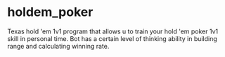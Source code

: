 # holdem_poker
 Texas hold 'em 1v1 program that allows u to train your hold 'em poker 1v1 skill in personal time. Bot has a certain level of thinking ability in building range and calculating winning rate.
